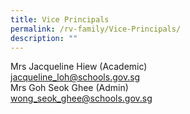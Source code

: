 ```yaml
---
title: Vice Principals
permalink: /rv-family/Vice-Principals/
description: ""
---
```

 Mrs Jacqueline Hiew (Academic)<br>
 jacqueline_loh@schools.gov.sg  <br>
Mrs Goh Seok Ghee (Admin) <br>
wong_seok_ghee@schools.gov.sg